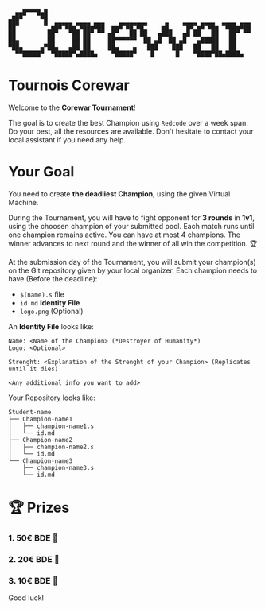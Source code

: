 ```
  ▄▄█▀▀▀█▄█                                                          
▄██▀     ▀█                                                          
██▀       ▀ ▄██▀██▄▀███▄███  ▄▄█▀██▀██▀    ▄█    ▀██▀▄█▀██▄ ▀███▄███ 
██         ██▀   ▀██ ██▀ ▀▀ ▄█▀   ██ ██   ▄███   ▄█ ██   ██   ██▀ ▀▀ 
██▄        ██     ██ ██     ██▀▀▀▀▀▀  ██ ▄█  ██ ▄█   ▄█████   ██     
▀██▄     ▄▀██▄   ▄██ ██     ██▄    ▄   ███    ███   ██   ██   ██     
  ▀▀█████▀  ▀█████▀▄████▄    ▀█████▀    █      █    ▀████▀██▄████▄   
```

# Tournois Corewar

Welcome to the **Corewar Tournament**!
 
The goal is to create the best Champion using `Redcode` over a week span.
Do your best, all the resources are available.
Don't hesitate to contact your local assistant if you need any help.

# Your Goal 

You need to create **the deadliest Champion**, using the given Virtual Machine.

During the Tournament, you will have to fight opponent for **3 rounds** in **1v1**, using the choosen champion of your submitted pool.
Each match runs until one champion remains active. You can have at most 4 champions.
The winner advances to next round and the winner of all win the competition. 🏆

At the submission day of the Tournament, you will submit your champion(s) on the Git repository given by your local organizer.
Each champion needs to have (Before the deadline):
- `$(name).s` file
- `id.md` **Identity File**
- `logo.png` (Optional)

An **Identity File** looks like:
```
Name: <Name of the Champion> (*Destroyer of Humanity*)
Logo: <Optional>

Strenght: <Explanation of the Strenght of your Champion> (Replicates until it dies)

<Any additional info you want to add>
```

Your Repository looks like:
```
Student-name
├── Champion-name1
│   ├── champion-name1.s
│   └── id.md
├── Champion-name2
│   ├── champion-name2.s
│   └── id.md
└── Champion-name3
    ├── champion-name3.s
    └── id.md
```

# 🏆 Prizes

### 1. 50€ BDE 🥇
### 2. 20€ BDE 🥈
### 3. 10€ BDE 🥉

Good luck! 
